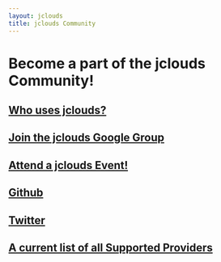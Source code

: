 ```yaml
---
layout: jclouds
title: jclouds Community
---
```


# Become a part of the jclouds Community!

## [Who uses jclouds?](/documentation/reference/apps-that-use-jclouds/)

## [Join the jclouds Google Group](https://groups.google.com/forum/?fromgroups#!forum/jclouds)

## [Attend a jclouds Event!](http://www.meetup.com/jclouds/events/calendar/)

## [Github](https://github.com/jclouds/jclouds)

## [Twitter](http://twitter.com/jclouds)

## [A current list of all Supported Providers](/documentation/reference/supported-providers/)

